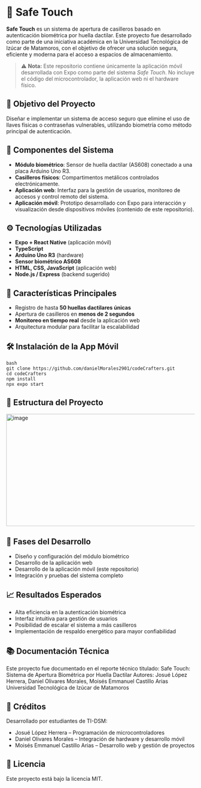 # 🔐 Safe Touch

**Safe Touch** es un sistema de apertura de casilleros basado en autenticación biométrica por huella dactilar. Este proyecto fue desarrollado como parte de una iniciativa académica en la Universidad Tecnológica de Izúcar de Matamoros, con el objetivo de ofrecer una solución segura, eficiente y moderna para el acceso a espacios de almacenamiento.

> ⚠️ **Nota:** Este repositorio contiene únicamente la aplicación móvil desarrollada con Expo como parte del sistema *Safe Touch*. No incluye el código del microcontrolador, la aplicación web ni el hardware físico.

## 🎯 Objetivo del Proyecto

Diseñar e implementar un sistema de acceso seguro que elimine el uso de llaves físicas o contraseñas vulnerables, utilizando biometría como método principal de autenticación.

## 🧩 Componentes del Sistema

- **Módulo biométrico**: Sensor de huella dactilar (AS608) conectado a una placa Arduino Uno R3.
- **Casilleros físicos**: Compartimentos metálicos controlados electrónicamente.
- **Aplicación web**: Interfaz para la gestión de usuarios, monitoreo de accesos y control remoto del sistema.
- **Aplicación móvil**: Prototipo desarrollado con Expo para interacción y visualización desde dispositivos móviles (contenido de este repositorio).

## ⚙️ Tecnologías Utilizadas

- **Expo + React Native** (aplicación móvil)
- **TypeScript**
- **Arduino Uno R3** (hardware)
- **Sensor biométrico AS608**
- **HTML, CSS, JavaScript** (aplicación web)
- **Node.js / Express** (backend sugerido)

## 🚀 Características Principales

- Registro de hasta **50 huellas dactilares únicas**
- Apertura de casilleros en **menos de 2 segundos**
- **Monitoreo en tiempo real** desde la aplicación web
- Arquitectura modular para facilitar la escalabilidad

## 🛠️ Instalación de la App Móvil

```
bash
git clone https://github.com/danielMorales2901/codeCrafters.git
cd codeCrafters
npm install
npx expo start
```

## 📁 Estructura del Proyecto

<img width="507" height="299" alt="image" src="https://github.com/user-attachments/assets/ee6c0e4d-cf8b-4842-aabe-914af481d7d4" />


## 🧪 Fases del Desarrollo
- Diseño y configuración del módulo biométrico
- Desarrollo de la aplicación web
- Desarrollo de la aplicación móvil (este repositorio)
- Integración y pruebas del sistema completo

## 📈 Resultados Esperados
- Alta eficiencia en la autenticación biométrica
- Interfaz intuitiva para gestión de usuarios
- Posibilidad de escalar el sistema a más casilleros
- Implementación de respaldo energético para mayor confiabilidad

## 📚 Documentación Técnica
Este proyecto fue documentado en el reporte técnico titulado:
Safe Touch: Sistema de Apertura Biométrica por Huella Dactilar
Autores: Josué López Herrera, Daniel Olivares Morales, Moisés Emmanuel Castillo Arias
Universidad Tecnológica de Izúcar de Matamoros

## 🤝 Créditos
Desarrollado por estudiantes de TI-DSM:
- Josué López Herrera – Programación de microcontroladores
- Daniel Olivares Morales – Integración de hardware y desarrollo móvil
- Moisés Emmanuel Castillo Arias – Desarrollo web y gestión de proyectos

## 📄 Licencia
Este proyecto está bajo la licencia MIT.


